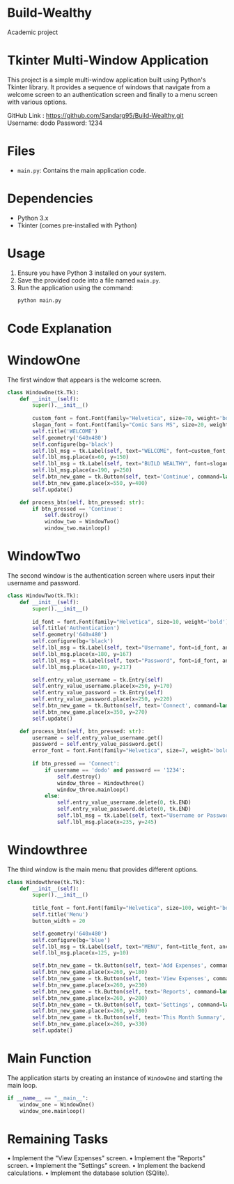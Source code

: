 # Build-Wealthy
Academic project
# Tkinter Multi-Window Application

This project is a simple multi-window application built using Python's Tkinter library. It provides a sequence of windows that navigate from a welcome screen to an authentication screen and finally to a menu screen with various options.

GitHub Link : https://github.com/Sandarg95/Build-Wealthy.git	
Username: dodo
Password: 1234


# Files

- `main.py`: Contains the main application code.

# Dependencies

- Python 3.x
- Tkinter (comes pre-installed with Python)

# Usage

1. Ensure you have Python 3 installed on your system.
2. Save the provided code into a file named `main.py`.
3. Run the application using the command:
   ```bash
   python main.py
   ```

# Code Explanation

# WindowOne

The first window that appears is the welcome screen.

```python
class WindowOne(tk.Tk):
    def __init__(self):
        super().__init__()
        
        custom_font = font.Font(family="Helvetica", size=70, weight='bold')
        slogan_font = font.Font(family="Comic Sans MS", size=20, weight='bold')
        self.title('WELCOME')
        self.geometry('640x480')
        self.configure(bg='black')
        self.lbl_msg = tk.Label(self, text="WELCOME", font=custom_font, anchor='center', foreground='gold', bg='black')
        self.lbl_msg.place(x=60, y=150)
        self.lbl_msg = tk.Label(self, text="BUILD WEALTHY", font=slogan_font, anchor='center', foreground='white', bg='black')
        self.lbl_msg.place(x=190, y=250)
        self.btn_new_game = tk.Button(self, text='Continue', command=lambda: self.process_btn('Continue'))
        self.btn_new_game.place(x=550, y=400)
        self.update()

    def process_btn(self, btn_pressed: str):
        if btn_pressed == 'Continue':
            self.destroy()
            window_two = WindowTwo()
            window_two.mainloop()
```

# WindowTwo

The second window is the authentication screen where users input their username and password.

```python
class WindowTwo(tk.Tk):
    def __init__(self):
        super().__init__()
        
        id_font = font.Font(family="Helvetica", size=10, weight='bold')
        self.title('Authentication')
        self.geometry('640x480')
        self.configure(bg='black')
        self.lbl_msg = tk.Label(self, text="Username", font=id_font, anchor='center', foreground='red', bg='black')
        self.lbl_msg.place(x=180, y=167)
        self.lbl_msg = tk.Label(self, text="Password", font=id_font, anchor='center', foreground='red', bg='black')
        self.lbl_msg.place(x=180, y=217)

        self.entry_value_username = tk.Entry(self)
        self.entry_value_username.place(x=250, y=170)
        self.entry_value_password = tk.Entry(self)
        self.entry_value_password.place(x=250, y=220)
        self.btn_new_game = tk.Button(self, text='Connect', command=lambda: self.process_btn('Connect'))
        self.btn_new_game.place(x=350, y=270)
        self.update()

    def process_btn(self, btn_pressed: str):
        username = self.entry_value_username.get()
        password = self.entry_value_password.get()
        error_font = font.Font(family="Helvetica", size=7, weight='bold', slant='italic')
        
        if btn_pressed == 'Connect':
            if username == 'dodo' and password == '1234':
                self.destroy()
                window_three = Windowthree()
                window_three.mainloop()
            else:
                self.entry_value_username.delete(0, tk.END)
                self.entry_value_password.delete(0, tk.END)
                self.lbl_msg = tk.Label(self, text="Username or Password incorrect", font=error_font, anchor='center', foreground='orange', bg='black')
                self.lbl_msg.place(x=235, y=245)
```

# Windowthree

The third window is the main menu that provides different options.

```python
class Windowthree(tk.Tk):
    def __init__(self):
        super().__init__()
       
        title_font = font.Font(family="Helvetica", size=100, weight='bold')
        self.title('Menu')
        button_width = 20

        self.geometry('640x480')
        self.configure(bg='blue')
        self.lbl_msg = tk.Label(self, text="MENU", font=title_font, anchor='center', foreground='white', bg='blue')
        self.lbl_msg.place(x=125, y=10)

        self.btn_new_game = tk.Button(self, text='Add Expenses', command=lambda: self.process_btn('add_expenses'), width=button_width)
        self.btn_new_game.place(x=260, y=180)
        self.btn_new_game = tk.Button(self, text='View Expenses', command=lambda: self.process_btn('view_expenses'), width=button_width)
        self.btn_new_game.place(x=260, y=230)
        self.btn_new_game = tk.Button(self, text='Reports', command=lambda: self.process_btn('report'), width=button_width)
        self.btn_new_game.place(x=260, y=280)
        self.btn_new_game = tk.Button(self, text='Settings', command=lambda: self.process_btn('settings'), width=button_width)
        self.btn_new_game.place(x=260, y=380)
        self.btn_new_game = tk.Button(self, text='This Month Summary', command=lambda: self.process_btn('summary'), width=button_width)
        self.btn_new_game.place(x=260, y=330)
        self.update()
```

# Main Function

The application starts by creating an instance of `WindowOne` and starting the main loop.

```python
if __name__ == "__main__":
    window_one = WindowOne()
    window_one.mainloop()
```
# Remaining Tasks
•	Implement the "View Expenses" screen.
•	Implement the "Reports" screen.
•	Implement the "Settings" screen.
•	Implement the backend calculations.
•	Implement the database solution (SQlite).
